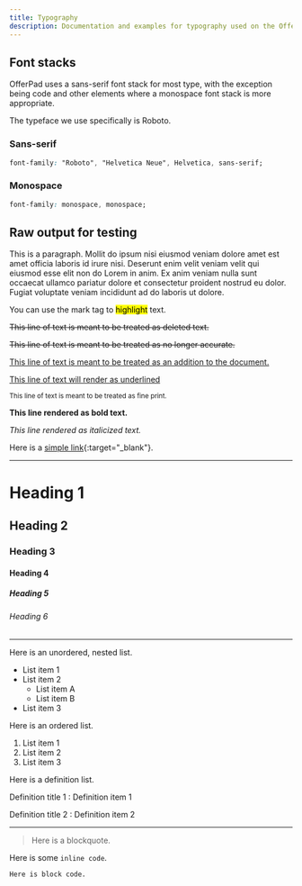 ```yaml
---
title: Typography
description: Documentation and examples for typography used on the OfferPad website.
---
```


## Font stacks

OfferPad uses a sans-serif font stack for most type, with the exception being code and other elements where a monospace font stack is more appropriate.

The typeface we use specifically is Roboto.

### Sans-serif

```css
font-family: "Roboto", "Helvetica Neue", Helvetica, sans-serif;
```

### Monospace

```css
font-family: monospace, monospace;
```



## Raw output for testing

This is a paragraph. Mollit do ipsum nisi eiusmod veniam dolore amet est amet officia laboris id irure nisi. Deserunt enim velit veniam velit qui eiusmod esse elit non do Lorem in anim. Ex anim veniam nulla sunt occaecat ullamco pariatur dolore et consectetur proident nostrud eu dolor. Fugiat voluptate veniam incididunt ad do laboris ut dolore.

You can use the mark tag to <mark>highlight</mark> text.

<del>This line of text is meant to be treated as deleted text.</del>

<s>This line of text is meant to be treated as no longer accurate.</s>

<ins>This line of text is meant to be treated as an addition to the document.</ins>

<u>This line of text will render as underlined</u>

<small>This line of text is meant to be treated as fine print.</small>

**This line rendered as bold text.**

_This line rendered as italicized text._

Here is a [simple link](https://www.offerpad.com/){:target="_blank"}.

---

# Heading 1
## Heading 2
### Heading 3
#### Heading 4
##### Heading 5
###### Heading 6

---

Here is an unordered, nested list.
- List item 1
- List item 2
    - List item A
    - List item B
- List item 3

Here is an ordered list.
1. List item 1
2. List item 2
3. List item 3

Here is a definition list.

Definition title 1
: Definition item 1

Definition title 2
: Definition item 2

---

> Here is a blockquote.

Here is some `inline code`.

```
Here is block code.
```
